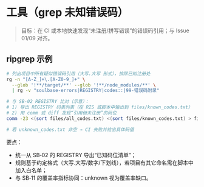 # 工具（grep 未知错误码）

> 目标：在 CI 或本地快速发现“未注册/拼写错误”的错误码引用；与 Issue 01/09 对齐。

## ripgrep 示例

```bash
# 列出项目中所有疑似错误码引用（大写.大写 形式），排除已知注册处
rg -n "[A-Z_]+\.[A-Z0-9_]+" \
  --glob '!**/target/**' --glob '!**/node_modules/**' \
  | rg -v "soulbase-errors|REGISTRY|codes::|99-错误码附录"

# 与 SB-02 REGISTRY 比对（示意）：
# 1) 导出 REGISTRY 码表列表（在 RIS 或脚本中输出到 files/known_codes.txt）
# 2) 用 comm 或 diff 发现“引用但未注册”的码位
comm -23 <(sort files/all_codes.txt) <(sort files/known_codes.txt) > files/unknown_codes.txt

# 若 unknown_codes.txt 非空 → CI 失败并给出具体码值
```

要点：
- 统一从 SB‑02 的 REGISTRY 导出“已知码位清单”；
- 规则基于约定格式（大写.大写/数字/下划线），若项目有其它命名需在脚本中加入白名单；
- 与 SB‑11 的覆盖率指标协同：unknown 视为覆盖率缺口。
